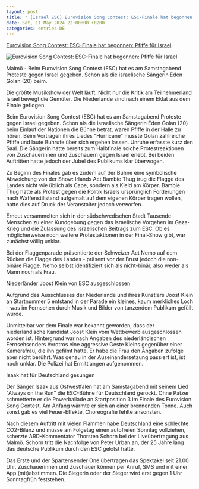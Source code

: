 ```yaml
---
layout: post
title: " [Israel ESC] Eurovision Song Contest: ESC-Finale hat begonnen: Pfiffe für Israel"
date: Sat, 11 May 2024 22:00:00 +0200
categories: entries DE
---
```

[Eurovision Song Contest: ESC-Finale hat begonnen: Pfiffe für Israel](https://www.stern.de/panorama/eurovision-song-contest--esc-finale-hat-begonnen--pfiffe-fuer-israel-34701718.html)

![Eurovision Song Contest: ESC-Finale hat begonnen: Pfiffe für Israel](https://image.stern.de/34703354/t/Fa/v1/w1440/r1.7778/-/11--urnnewsmldpacom2009010124051199999137v3w800h600l801t135r1415b759jpeg---777032a6e54b09ca.jpg)

Malmö - Beim Eurovision Song Contest (ESC) hat es am Samstagabend Proteste gegen Israel gegeben. Schon als die israelische Sängerin Eden Golan (20) beim.

Die größte Musikshow der Welt läuft. Nicht nur die Kritik am Teilnehmerland Israel bewegt die Gemüter. Die Niederlande sind nach einem Eklat aus dem Finale geflogen.

Beim Eurovision Song Contest (ESC) hat es am Samstagabend Proteste gegen Israel gegeben. Schon als die israelische Sängerin Eden Golan (20) beim Einlauf der Nationen die Bühne betrat, waren Pfiffe in der Halle zu hören. Beim Vortragen ihres Liedes "Hurricane" musste Golan zahlreiche Pfiffe und laute Buhrufe über sich ergehen lassen. Unruhe erfasste kurz den Saal. Die Sängerin hatte bereits zum Halbfinale solche Protestreaktionen von Zuschauerinnen und Zuschauern gegen Israel erlebt. Bei beiden Auftritten hatte jedoch der Jubel des Publikums klar überwogen.

Zu Beginn des Finales gab es zudem auf der Bühne eine symbolische Abweichung von der Show: Irlands Act Bambie Thug trug die Flagge des Landes nicht wie üblich als Cape, sondern als Kleid am Körper. Bambie Thug hatte als Protest gegen die Politik Israels ursprünglich Forderungen nach Waffenstillstand aufgemalt auf dem eigenen Körper tragen wollen, hatte dies auf Druck der Veranstalter jedoch verworfen.

Erneut versammelten sich in der südschwedischen Stadt Tausende Menschen zu einer Kundgebung gegen das israelische Vorgehen im Gaza-Krieg und die Zulassung des israelischen Beitrags zum ESC. Ob es möglicherweise noch weitere Protestaktionen in der Final-Show gibt, war zunächst völlig unklar.

Bei der Flaggenparade präsentierte der Schweizer Act Nemo auf dem Rücken die Flagge des Landes - präsent vor der Brust jedoch die non-binäre Flagge. Nemo selbst identifiziert sich als nicht-binär, also weder als Mann noch als Frau.

Niederländer Joost Klein von ESC ausgeschlossen

Aufgrund des Ausschlusses der Niederlande und ihres Künstlers Joost Klein an Startnummer 5 entstand in der Parade ein kleines, kaum merkliches Loch - was im Fernsehen durch Musik und Bilder von tanzendem Publikum gefüllt wurde.

Unmittelbar vor dem Finale war bekannt geworden, dass der niederländische Kandidat Joost Klein vom Wettbewerb ausgeschlossen worden ist. Hintergrund war nach Angaben des niederländischen Fernsehsenders Avrotros eine aggressive Geste Kleins gegenüber einer Kamerafrau, die ihn gefilmt hatte. Er habe die Frau den Angaben zufolge aber nicht berührt. Was genau in der Auseinandersetzung passiert ist, ist noch unklar. Die Polizei hat Ermittlungen aufgenommen.

Isaak hat für Deutschland gesungen

Der Sänger Isaak aus Ostwestfalen hat am Samstagabend mit seinem Lied "Always on the Run" die ESC-Bühne für Deutschland gerockt. Ohne Patzer schmetterte er die Powerballade an Startposition 3 im Finale des Eurovision Song Contest. Am Anfang wärmte er sich an einer brennenden Tonne. Auch sonst gab es viel Feuer-Effekte, Choreografie fehlte ansonsten.

Nach diesem Auftritt mit vielen Flammen habe Deutschland eine schlechte CO2-Bilanz und müsse am Folgetag einen autofreien Sonntag vollziehen, scherzte ARD-Kommentator Thorsten Schorn bei der Liveübertragung aus Malmö. Schorn tritt die Nachfolge von Peter Urban an, der 25 Jahre lang das deutsche Publikum durch den ESC gelotst hatte.

Das Erste und der Spartensender One übertragen das Spektakel seit 21.00 Uhr. Zuschauerinnen und Zuschauer können per Anruf, SMS und mit einer App (mit)abstimmen. Die Siegerin oder der Sieger wird erst gegen 1 Uhr Sonntagfrüh feststehen.

